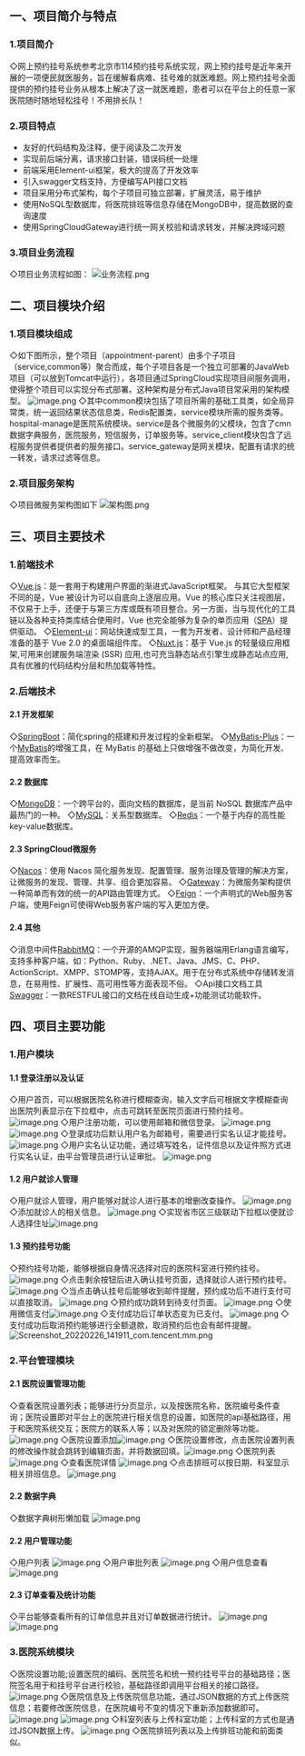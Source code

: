 ## 一、项目简介与特点
### 1.项目简介
​	◇网上预约挂号系统参考北京市114预约挂号系统实现，网上预约挂号是近年来开展的一项便民就医服务，旨在缓解看病难、挂号难的就医难题。网上预约挂号全面提供的预约挂号业务从根本上解决了这一就医难题，患者可以在平台上的任意一家医院随时随地轻松挂号！不用排长队！
### 2.项目特点

- 友好的代码结构及注释，便于阅读及二次开发
- 实现前后端分离，请求接口封装，错误码统一处理
- 前端采用Element-ui框架，极大的提高了开发效率
- 引入swagger文档支持，方便编写API接口文档
- 项目采用分布式架构，每个子项目可独立部署，扩展灵活，易于维护
- 使用NoSQL型数据库，将医院排班等信息存储在MongoDB中，提高数据的查询速度
- 使用SpringCloudGateway进行统一网关校验和请求转发，并解决跨域问题
### 3.项目业务流程
◇项目业务流程如图：
![业务流程.png](https://cdn.nlark.com/yuque/0/2022/png/21429457/1646032002195-72f9eee8-5c59-459a-8a96-f42ce5d4e009.png#clientId=u69f49bdf-8458-4&crop=0&crop=0&crop=1&crop=1&from=paste&height=673&id=ufcc13ae2&margin=%5Bobject%20Object%5D&name=%E5%B0%9A%E5%8C%BB%E9%80%9A%E4%B8%9A%E5%8A%A1%E6%B5%81%E7%A8%8B.png&originHeight=841&originWidth=1189&originalType=binary&ratio=1&rotation=0&showTitle=false&size=90685&status=done&style=none&taskId=u7fed5bd6-3bb0-467a-8474-949215b3d46&title=&width=951.2)

## 二、项目模块介绍
### 1.项目模块组成
◇如下图所示，整个项目（appointment-parent）由多个子项目（service,common等）聚合而成，每个子项目各是一个独立可部署的JavaWeb项目（可以放到Tomcat中运行），各项目通过SpringCloud实现项目间服务调用，使得整个项目可以实现分布式部署。这种架构是分布式Java项目常采用的架构模型。
![image.png](https://cdn.nlark.com/yuque/0/2022/png/21429457/1645796126400-bcfa17df-bfea-49c0-a3e3-e8fd342ebdc8.png#clientId=u827ca338-226f-4&crop=0&crop=0&crop=1&crop=1&from=paste&height=638&id=u4a4484ed&margin=%5Bobject%20Object%5D&name=image.png&originHeight=797&originWidth=1173&originalType=binary&ratio=1&rotation=0&showTitle=false&size=49606&status=done&style=none&taskId=u03ec0510-54b7-489f-85ff-fee87e552f1&title=&width=938.4)
◇其中common模块包括了项目所需的基础工具类，如全局异常类，统一返回结果状态信息类，Redis配置类，service模块所需的服务类等。hospital-manage是医院系统模块。service是各个微服务的父模块，包含了cmn数据字典服务，医院服务，短信服务，订单服务等。service_client模块包含了远程服务提供者提供者的服务接口。service_gateway是网关模块，配置有请求的统一转发，请求过滤等信息。

### 2.项目服务架构
◇项目微服务架构图如下
![架构图.png](https://cdn.nlark.com/yuque/0/2022/png/21429457/1646033456298-faa05956-b620-48d1-9758-dba5e702dea8.png#clientId=u69f49bdf-8458-4&crop=0&crop=0&crop=1&crop=1&from=paste&height=1421&id=u7315d8f6&margin=%5Bobject%20Object%5D&name=%E5%B0%9A%E5%8C%BB%E9%80%9A%E6%9E%B6%E6%9E%84%E5%9B%BE.png&originHeight=1776&originWidth=2293&originalType=binary&ratio=1&rotation=0&showTitle=false&size=659511&status=done&style=none&taskId=u0cf3b1db-2764-4d02-89fd-182467fcd96&title=&width=1834.4)

## 三、项目主要技术
### 1.前端技术
◇[Vue.js](https://cn.vuejs.org/index.html)：是一套用于构建用户界面的渐进式JavaScript框架。 与其它大型框架不同的是，Vue 被设计为可以自底向上逐层应用。Vue 的核心库只关注视图层，不仅易于上手，还便于与第三方库或既有项目整合。另一方面，当与现代化的工具链以及各种支持类库结合使用时，Vue 也完全能够为复杂的单页应用（[SPA](https://baike.baidu.com/item/SPA/17536313)）提供驱动。
◇[Element-ui](https://element.eleme.cn/#/zh-CN)：网站快速成型工具，一套为开发者、设计师和产品经理准备的基于 Vue 2.0 的桌面端组件库。
◇[Nuxt.js](https://www.nuxtjs.cn/)：基于 Vue.js 的轻量级应用框架,可用来创建服务端渲染 (SSR) 应用,也可充当静态站点引擎生成静态站点应用,具有优雅的代码结构分层和热加载等特性。
### 2.后端技术
#### 2.1 开发框架
◇[SpringBoot](https://start.spring.io/)：简化spring的搭建和开发过程的全新框架。
◇[MyBatis-Plus](https://baomidou.com/)：一个[MyBatis](https://mybatis.org/mybatis-3/)的增强工具，在 MyBatis 的基础上只做增强不做改变，为简化开发、提高效率而生。
#### 2.2 数据库
◇[MongoDB](https://www.mongodb.com/)：一个跨平台的，面向文档的数据库，是当前 NoSQL 数据库产品中最热门的一种。
◇[MySQL](https://www.mysql.com/)：关系型数据库。
◇[Redis](https://redis.io/)：一个基于内存的高性能key-value数据库。
#### 2.3 SpringCloud微服务
◇[Nacos](https://nacos.io/zh-cn/docs/quick-start.html)：使用 Nacos 简化服务发现、配置管理、服务治理及管理的解决方案，让微服务的发现、管理、共享、组合更加容易。
◇[Gateway](https://spring.io/projects/spring-cloud-gateway)：为微服务架构提供一种简单而有效的统一的API路由管理方式。
◇[Feign](https://spring.io/projects/spring-cloud-openfeign)：一个声明式的Web服务客户端，使用Feign可使得Web服务客户端的写入更加方便。
#### 2.4 其他
◇消息中间件[RabbitMQ](https://www.rabbitmq.com/)：一个开源的AMQP实现，服务器端用Erlang语言编写，支持多种客户端，如：Python、Ruby、.NET、Java、JMS、C、PHP、ActionScript、XMPP、STOMP等，支持AJAX。用于在分布式系统中存储转发消息，在易用性、扩展性、高可用性等方面表现不俗。
◇Api接口文档工具[Swagger](https://swagger.io/)：一款RESTFUL接口的文档在线自动生成+功能测试功能软件。
## 四、项目主要功能
### 1.用户模块
#### 1.1 登录注册以及认证
◇用户首页，可以根据医院名称进行模糊查询，输入文字后可根据文字模糊查询出医院列表显示在下拉框中，点击可跳转至医院页面进行预约挂号。
![image.png](https://cdn.nlark.com/yuque/0/2022/png/21429457/1645848378064-376da2a5-bb38-47e1-b66f-817e09887a76.png#clientId=u2f212fff-ad2a-4&crop=0&crop=0&crop=1&crop=1&from=paste&height=950&id=u935216d5&margin=%5Bobject%20Object%5D&name=image.png&originHeight=1187&originWidth=1918&originalType=binary&ratio=1&rotation=0&showTitle=false&size=413149&status=done&style=none&taskId=u0b189a30-f8b4-49ef-b3a0-d60ba8b9a55&title=&width=1534.4)
◇用户注册功能，可以使用邮箱和微信登录。
![image.png](https://cdn.nlark.com/yuque/0/2022/png/21429457/1645848554735-d1d00e1e-5593-4f4d-8de2-cc15c850f0b9.png#clientId=u2f212fff-ad2a-4&crop=0&crop=0&crop=1&crop=1&from=paste&height=567&id=uacb861bd&margin=%5Bobject%20Object%5D&name=image.png&originHeight=709&originWidth=1196&originalType=binary&ratio=1&rotation=0&showTitle=false&size=139820&status=done&style=none&taskId=uce34c309-b30f-472d-bfd4-b7d8742cb5f&title=&width=956.8)
![image.png](https://cdn.nlark.com/yuque/0/2022/png/21429457/1645848532112-11c06114-0ef0-4ba4-9d5c-088cf1a0bf3c.png#clientId=u2f212fff-ad2a-4&crop=0&crop=0&crop=1&crop=1&from=paste&height=566&id=ud0355bcf&margin=%5Bobject%20Object%5D&name=image.png&originHeight=708&originWidth=1197&originalType=binary&ratio=1&rotation=0&showTitle=false&size=174247&status=done&style=none&taskId=u5323006b-1422-49da-a363-52f1e790527&title=&width=957.6)
◇登录成功后默认用户名为邮箱号，需要进行实名认证才能挂号。![image.png](https://cdn.nlark.com/yuque/0/2022/png/21429457/1645849579723-0e8294d2-51bd-4820-81f1-1a3822898ea5.png#clientId=u9c405413-9261-4&crop=0&crop=0&crop=1&crop=1&from=paste&height=330&id=uca3ce679&margin=%5Bobject%20Object%5D&name=image.png&originHeight=412&originWidth=1917&originalType=binary&ratio=1&rotation=0&showTitle=false&size=248197&status=done&style=none&taskId=u5e2f9dc2-66b6-4c02-bc67-24f70efc568&title=&width=1533.6)
◇用户实名认证功能，通过填写姓名，证件信息以及证件照方式进行实名认证，由平台管理员进行认证审批。
![image.png](https://cdn.nlark.com/yuque/0/2022/png/21429457/1645850174586-36b13918-81b2-40dd-84af-cc5af2067d47.png#clientId=u9c405413-9261-4&crop=0&crop=0&crop=1&crop=1&from=paste&height=776&id=u77472733&margin=%5Bobject%20Object%5D&name=image.png&originHeight=970&originWidth=1381&originalType=binary&ratio=1&rotation=0&showTitle=false&size=83587&status=done&style=none&taskId=u927af88b-c86d-466c-a5c1-9d57fd8ac41&title=&width=1104.8)
#### 1.2 用户就诊人管理
◇用户就诊人管理，用户能够对就诊人进行基本的增删改查操作。
![image.png](https://cdn.nlark.com/yuque/0/2022/png/21429457/1645851170039-13512702-62f8-4507-8913-5c1f19ddca23.png#clientId=u9c405413-9261-4&crop=0&crop=0&crop=1&crop=1&from=paste&height=573&id=ue35e8988&margin=%5Bobject%20Object%5D&name=image.png&originHeight=716&originWidth=1621&originalType=binary&ratio=1&rotation=0&showTitle=false&size=47375&status=done&style=none&taskId=u4d40a550-c25d-46e3-adcf-51fefcb90fb&title=&width=1296.8)
◇添加就诊人的相关信息。
![image.png](https://cdn.nlark.com/yuque/0/2022/png/21429457/1645851321787-bfb725df-9a46-4b87-b59b-35a84649a4af.png#clientId=u9c405413-9261-4&crop=0&crop=0&crop=1&crop=1&from=paste&height=1330&id=u270e8589&margin=%5Bobject%20Object%5D&name=image.png&originHeight=1662&originWidth=1229&originalType=binary&ratio=1&rotation=0&showTitle=false&size=74771&status=done&style=none&taskId=u03d812d4-79a5-4153-8148-a8c3f0421bf&title=&width=983.2)
◇实现省市区三级联动下拉框以便就诊人选择住址![image.png](https://cdn.nlark.com/yuque/0/2022/png/21429457/1645851481528-59663a73-f4b7-4b57-b25f-1fbb31ed2e70.png#clientId=u9c405413-9261-4&crop=0&crop=0&crop=1&crop=1&from=paste&height=351&id=uba5dce13&margin=%5Bobject%20Object%5D&name=image.png&originHeight=439&originWidth=1161&originalType=binary&ratio=1&rotation=0&showTitle=false&size=30174&status=done&style=none&taskId=ucfd72d0c-60f8-4cd2-96b4-d2c542945a5&title=&width=928.8)
#### 1.3 预约挂号功能
◇预约挂号功能，能够根据自身情况选择对应的医院科室进行预约挂号。
![image.png](https://cdn.nlark.com/yuque/0/2022/png/21429457/1645851076761-33ed8ac3-282e-4766-a21c-939356597052.png#clientId=u9c405413-9261-4&crop=0&crop=0&crop=1&crop=1&from=paste&height=550&id=dMlt8&margin=%5Bobject%20Object%5D&name=image.png&originHeight=687&originWidth=1615&originalType=binary&ratio=1&rotation=0&showTitle=false&size=52762&status=done&style=none&taskId=u369adfa1-dc8e-4bdf-a962-752776d0b9e&title=&width=1292)
◇点击剩余按钮后进入确认挂号页面，选择就诊人进行预约挂号。
![image.png](https://cdn.nlark.com/yuque/0/2022/png/21429457/1645851700157-b3f19c99-600b-43e7-ad63-b09a9470a54a.png#clientId=u9c405413-9261-4&crop=0&crop=0&crop=1&crop=1&from=paste&height=1322&id=u0f8d1b90&margin=%5Bobject%20Object%5D&name=image.png&originHeight=1652&originWidth=1415&originalType=binary&ratio=1&rotation=0&showTitle=false&size=92938&status=done&style=none&taskId=ufcdc7106-62ba-467e-a1cb-d0d4e9bfc85&title=&width=1132)
◇当点击确认挂号后能够收到邮件提醒，预约成功后不进行支付可以直接取消。
![image.png](https://cdn.nlark.com/yuque/0/2022/png/21429457/1645861133423-78d4bcb1-3a74-4c03-bad1-5fb7b3e1d445.png#clientId=u23d5cfb8-9a7d-4&crop=0&crop=0&crop=1&crop=1&from=paste&height=430&id=u4e4fec63&margin=%5Bobject%20Object%5D&name=image.png&originHeight=538&originWidth=1499&originalType=binary&ratio=1&rotation=0&showTitle=false&size=100468&status=done&style=none&taskId=u3d51a407-ac70-4696-9e75-ca698f6994b&title=&width=1199.2)
◇预约成功跳转到待支付页面。
![image.png](https://cdn.nlark.com/yuque/0/2022/png/21429457/1645852676324-b396e243-17d8-407d-abcf-5d25dd8742aa.png#clientId=u64daafa0-70ea-4&crop=0&crop=0&crop=1&crop=1&from=paste&height=641&id=ude422d32&margin=%5Bobject%20Object%5D&name=image.png&originHeight=801&originWidth=1341&originalType=binary&ratio=1&rotation=0&showTitle=false&size=59439&status=done&style=none&taskId=u6b448d26-99a0-4424-a692-66da85230cb&title=&width=1072.8)
◇使用微信支付![image.png](https://cdn.nlark.com/yuque/0/2022/png/21429457/1645852702905-5e0507a6-a190-4348-a7f4-c4e98c44c6b9.png#clientId=u64daafa0-70ea-4&crop=0&crop=0&crop=1&crop=1&from=paste&height=583&id=u9ae06b06&margin=%5Bobject%20Object%5D&name=image.png&originHeight=729&originWidth=1307&originalType=binary&ratio=1&rotation=0&showTitle=false&size=60228&status=done&style=none&taskId=ubfe0c53a-0986-4a8b-a388-44c15da6ca8&title=&width=1045.6)
◇支付成功后订单状态变为已支付。
![image.png](https://cdn.nlark.com/yuque/0/2022/png/21429457/1645852803503-4d2d84c4-475b-4377-86ad-06261ec0e2e6.png#clientId=u64daafa0-70ea-4&crop=0&crop=0&crop=1&crop=1&from=paste&height=334&id=uba2e91fa&margin=%5Bobject%20Object%5D&name=image.png&originHeight=417&originWidth=1331&originalType=binary&ratio=1&rotation=0&showTitle=false&size=28218&status=done&style=none&taskId=u68ddd2a8-0a53-4a11-8461-6c6e469b326&title=&width=1064.8)
◇支付成功后取消预约能够进行全额退款，取消预约后也会有邮件提醒。
![Screenshot_20220226_141911_com.tencent.mm.png](https://cdn.nlark.com/yuque/0/2022/png/21429457/1645857008975-26865b8c-2324-48b8-b741-484c9d542dec.png#clientId=u23d5cfb8-9a7d-4&crop=0&crop=0&crop=1&crop=1&from=paste&height=380&id=u9e4a0530&margin=%5Bobject%20Object%5D&name=Screenshot_20220226_141911_com.tencent.mm.png&originHeight=475&originWidth=1079&originalType=binary&ratio=1&rotation=0&showTitle=false&size=79744&status=done&style=none&taskId=u56f970fd-68c9-4832-a4cf-6f710ca8c5c&title=&width=863.2)
### 2.平台管理模块
#### 2.1 医院设置管理功能
◇查看医院设置列表；能够进行分页显示，以及按医院名称，医院编号条件查询；医院设置即对平台上的医院进行相关信息的设置，如医院的api基础路径，用于和医院系统交互；医院方的联系人等；以及对医院的锁定删除等功能。
![image.png](https://cdn.nlark.com/yuque/0/2022/png/21429457/1645800514957-52204880-53d8-484b-a323-79067e7fc769.png#clientId=u56e55247-ea2d-4&crop=0&crop=0&crop=1&crop=1&from=paste&height=449&id=u85367c88&margin=%5Bobject%20Object%5D&name=image.png&originHeight=561&originWidth=1920&originalType=binary&ratio=1&rotation=0&showTitle=false&size=89553&status=done&style=none&taskId=u9cf9aec6-ced7-48a8-957e-28ba549f4cf&title=&width=1536)
◇医院设置添加![image.png](https://cdn.nlark.com/yuque/0/2022/png/21429457/1645800626630-99025846-2d27-4fcb-b7e7-6ad6a2fb0fa2.png#clientId=u56e55247-ea2d-4&crop=0&crop=0&crop=1&crop=1&from=paste&height=440&id=ueac65eae&margin=%5Bobject%20Object%5D&name=image.png&originHeight=550&originWidth=1920&originalType=binary&ratio=1&rotation=0&showTitle=false&size=48242&status=done&style=none&taskId=u992fc128-6649-4b06-89bd-493cb4e24fe&title=&width=1536)
◇医院设置修改，点击医院设置列表的修改操作就会跳转到编辑页面，并将数据回填。![image.png](https://cdn.nlark.com/yuque/0/2022/png/21429457/1645800658163-9e50629d-8a7f-4d12-9f20-29255f65eae2.png#clientId=u56e55247-ea2d-4&crop=0&crop=0&crop=1&crop=1&from=paste&height=449&id=u52f6ff84&margin=%5Bobject%20Object%5D&name=image.png&originHeight=561&originWidth=1920&originalType=binary&ratio=1&rotation=0&showTitle=false&size=52613&status=done&style=none&taskId=u30e54649-80dd-49d3-919b-1aeda0488f8&title=&width=1536)
◇医院列表
![image.png](https://cdn.nlark.com/yuque/0/2022/png/21429457/1645846066005-25f3ea6f-4701-4b44-9fc6-12949cfd5dcb.png#clientId=uba8c650a-871a-4&crop=0&crop=0&crop=1&crop=1&from=paste&height=452&id=uabaafe61&margin=%5Bobject%20Object%5D&name=image.png&originHeight=565&originWidth=1920&originalType=binary&ratio=1&rotation=0&showTitle=false&size=70689&status=done&style=none&taskId=u78315e08-e261-4049-a8df-6bf73bcf87e&title=&width=1536)
◇查看医院详情
![image.png](https://cdn.nlark.com/yuque/0/2022/png/21429457/1645846228516-f88570a6-88b6-4221-bf7d-022f996cb126.png#clientId=uba8c650a-871a-4&crop=0&crop=0&crop=1&crop=1&from=paste&height=691&id=u6f702682&margin=%5Bobject%20Object%5D&name=image.png&originHeight=864&originWidth=1919&originalType=binary&ratio=1&rotation=0&showTitle=false&size=237726&status=done&style=none&taskId=uf71eacf8-97e1-4099-860d-fd44c79ceeb&title=&width=1535.2)
◇点击排班可以按日期、科室显示相关排班信息。
![image.png](https://cdn.nlark.com/yuque/0/2022/png/21429457/1645846159147-0985aab6-f80b-455b-a0c7-67d922121766.png#clientId=uba8c650a-871a-4&crop=0&crop=0&crop=1&crop=1&from=paste&height=511&id=u2d0684da&margin=%5Bobject%20Object%5D&name=image.png&originHeight=639&originWidth=1920&originalType=binary&ratio=1&rotation=0&showTitle=false&size=109884&status=done&style=none&taskId=uc9a76b0d-5787-4597-9af7-90b21fe5a41&title=&width=1536)
#### 2.2 数据字典
◇数据字典树形懒加载
![image.png](https://cdn.nlark.com/yuque/0/2022/png/21429457/1645846326135-aa5adeea-d77d-40cd-b23c-c808a241089f.png#clientId=uba8c650a-871a-4&crop=0&crop=0&crop=1&crop=1&from=paste&height=518&id=u25b13a9c&margin=%5Bobject%20Object%5D&name=image.png&originHeight=647&originWidth=1696&originalType=binary&ratio=1&rotation=0&showTitle=false&size=60544&status=done&style=none&taskId=u6790c4f9-3988-4d05-a615-d425aeb6dfe&title=&width=1356.8)
#### 2.2 用户管理功能
◇用户列表
![image.png](https://cdn.nlark.com/yuque/0/2022/png/21429457/1645846715543-c24e6ed8-f597-46b8-864d-fb49b2ff1144.png#clientId=uba8c650a-871a-4&crop=0&crop=0&crop=1&crop=1&from=paste&height=407&id=u049a261b&margin=%5Bobject%20Object%5D&name=image.png&originHeight=509&originWidth=1920&originalType=binary&ratio=1&rotation=0&showTitle=false&size=58588&status=done&style=none&taskId=ued2c63fc-290f-4ebe-8c47-6fc51a5dd43&title=&width=1536)
◇用户审批列表
![image.png](https://cdn.nlark.com/yuque/0/2022/png/21429457/1645850460179-24293546-ab4b-4d36-a62d-a711542881c6.png#clientId=u9c405413-9261-4&crop=0&crop=0&crop=1&crop=1&from=paste&height=417&id=u75e2750c&margin=%5Bobject%20Object%5D&name=image.png&originHeight=521&originWidth=1920&originalType=binary&ratio=1&rotation=0&showTitle=false&size=55506&status=done&style=none&taskId=u1321b3cc-3f64-4c74-92fb-d0d0e1bb961&title=&width=1536)
◇用户信息查看
![image.png](https://cdn.nlark.com/yuque/0/2022/png/21429457/1645846971306-247df992-7478-4962-a481-535730228710.png#clientId=uba8c650a-871a-4&crop=0&crop=0&crop=1&crop=1&from=paste&height=722&id=u50350c42&margin=%5Bobject%20Object%5D&name=image.png&originHeight=902&originWidth=1920&originalType=binary&ratio=1&rotation=0&showTitle=false&size=118458&status=done&style=none&taskId=ueb13436f-cd0c-4058-aedb-f183785eff6&title=&width=1536)
#### 2.3 订单查看及统计功能
◇平台能够查看所有的订单信息并且对订单数据进行统计。
![image.png](https://cdn.nlark.com/yuque/0/2022/png/21429457/1645959395125-c2fab051-87a4-4f55-97e3-754e43cd26b2.png#clientId=u32243033-0061-4&crop=0&crop=0&crop=1&crop=1&from=paste&height=426&id=u4e6ba57d&margin=%5Bobject%20Object%5D&name=image.png&originHeight=532&originWidth=1845&originalType=binary&ratio=1&rotation=0&showTitle=false&size=64312&status=done&style=none&taskId=uead0482e-eb53-4e75-b8f4-425360d5a2b&title=&width=1476)
![image.png](https://cdn.nlark.com/yuque/0/2022/png/21429457/1645941809992-a033e8bc-8fe1-4d74-9751-8d7de2ccac5b.png#clientId=u87948bc2-2618-4&crop=0&crop=0&crop=1&crop=1&from=paste&height=638&id=u455b1366&margin=%5Bobject%20Object%5D&name=image.png&originHeight=797&originWidth=1920&originalType=binary&ratio=1&rotation=0&showTitle=false&size=67241&status=done&style=none&taskId=u5203ff1f-730b-497d-bca4-d16f9be2a9d&title=&width=1536)
### 3.医院系统模块
◇医院设置功能;设置医院的编码、医院签名和统一预约挂号平台的基础路径；医院签名用于和挂号平台进行校验，基础路径即调用平台相关的接口路径。
![image.png](https://cdn.nlark.com/yuque/0/2022/png/21429457/1645799932699-12c569b8-3d34-4137-a63e-065b1c9d0a2c.png#clientId=u56e55247-ea2d-4&crop=0&crop=0&crop=1&crop=1&from=paste&height=546&id=ud5ca2005&margin=%5Bobject%20Object%5D&name=image.png&originHeight=682&originWidth=1920&originalType=binary&ratio=1&rotation=0&showTitle=false&size=40957&status=done&style=none&taskId=ue7e2ddb0-aa10-46fd-8874-54c99173045&title=&width=1536)
◇医院信息及上传医院信息功能，通过JSON数据的方式上传医院信息；若要修改医院信息，在医院编号不变的情况下重新添加数据即可。
![image.png](https://cdn.nlark.com/yuque/0/2022/png/21429457/1645800177789-2ca6bdfc-1b20-44ce-9d3b-687190928669.png#clientId=u56e55247-ea2d-4&crop=0&crop=0&crop=1&crop=1&from=paste&height=638&id=u4a5534c8&margin=%5Bobject%20Object%5D&name=image.png&originHeight=798&originWidth=1920&originalType=binary&ratio=1&rotation=0&showTitle=false&size=202691&status=done&style=none&taskId=u8c78047d-d41a-4cde-b013-50387b46e83&title=&width=1536)
![image.png](https://cdn.nlark.com/yuque/0/2022/png/21429457/1645800316594-c4540778-12cc-48aa-bedf-5e6f625f2eb3.png#clientId=u56e55247-ea2d-4&crop=0&crop=0&crop=1&crop=1&from=paste&height=603&id=u87343001&margin=%5Bobject%20Object%5D&name=image.png&originHeight=754&originWidth=1920&originalType=binary&ratio=1&rotation=0&showTitle=false&size=94961&status=done&style=none&taskId=ufaf71b5d-2c8d-4bc9-b430-d72b6c077c7&title=&width=1536)
◇科室列表与上传科室功能；上传科室的方式也是通过JSON数据上传。
![image.png](https://cdn.nlark.com/yuque/0/2022/png/21429457/1645800351792-d8b7cfa4-658c-49b3-a2b2-90013520e9ea.png#clientId=u56e55247-ea2d-4&crop=0&crop=0&crop=1&crop=1&from=paste&height=614&id=KRfx3&margin=%5Bobject%20Object%5D&name=image.png&originHeight=767&originWidth=1920&originalType=binary&ratio=1&rotation=0&showTitle=false&size=148550&status=done&style=none&taskId=u0a183f16-9824-4a96-90f3-6a462833814&title=&width=1536)
◇医院排班列表以及上传排班功能和前面类似。
​

